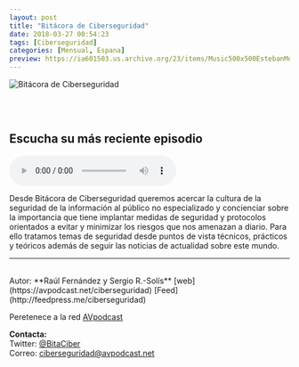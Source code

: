 ```yaml
---
layout: post
title: "Bitácora de Ciberseguridad"
date: 2018-03-27 00:54:23
tags: [Ciberseguridad]
categories: [Mensual, Espana]
preview: https://ia601503.us.archive.org/23/items/Music500x500EstebanMontoya/Bitacora-de-ciberseguridad-300-SergioR.-sols.jpg
---
```


![Bitácora de Ciberseguridad](https://ia601503.us.archive.org/23/items/Music500x500EstebanMontoya/Bitacora-de-ciberseguridad-caratula-500-SergioR.-sols.jpg)

<br/>
<br/>

## Escucha su más reciente episodio

<!--reproductor-feed=http://feedpress.me/ciberseguridad-->
<!--reproductor-start-->
<audio id="audio" preload="auto" controls="" src="http://tracking.feedpress.it/link/15407/10725189/BCS030-Ciberseguridad-en-la-Buhardilla-Geek.mp3"></audio>
<!--reproductor-end-->

Desde Bitácora de Ciberseguridad queremos acercar la cultura de la seguridad de la información al público no especializado y concienciar sobre la importancia que tiene implantar medidas de seguridad y protocolos orientados a evitar y minimizar los riesgos que nos amenazan a diario. Para ello tratamos temas de seguridad desde puntos de vista técnicos, prácticos y teóricos además de seguir las noticias de actualidad sobre este mundo.  

_ _ _
<br>
Autor: **Raúl Fernández y Sergio R.-Solís**  
[web](https://avpodcast.net/ciberseguridad)  
[Feed](http://feedpress.me/ciberseguridad)  


Peretenece a la red [AVpodcast](https://avpodcast.net/)  


**Contacta:**  
Twitter: [@BitaCiber](https://twitter.com/BitaCiber)  
Correo: [ciberseguridad@avpodcast.net](mailto:ciberseguridad@avpodcast.net)  
